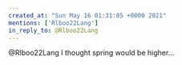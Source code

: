```yaml
---
created_at: "Sun May 16 01:31:05 +0000 2021"
mentions: ['Rlboo22Lang']
in_reply_to: @Rlboo22Lang
---
```


@Rlboo22Lang I thought spring would be higher...